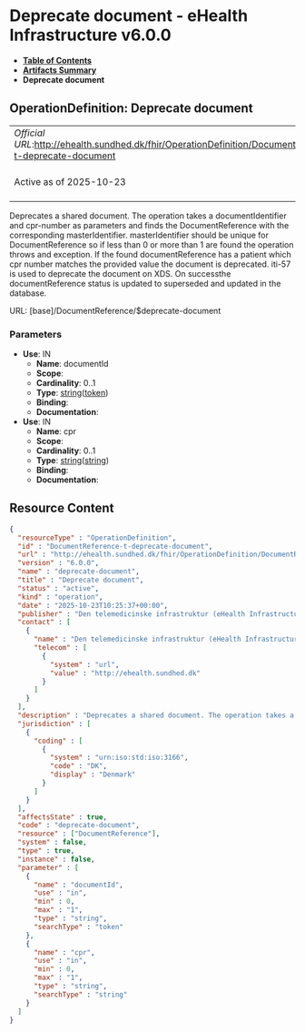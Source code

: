 # Deprecate document - eHealth Infrastructure v6.0.0

* [**Table of Contents**](toc.md)
* [**Artifacts Summary**](artifacts.md)
* **Deprecate document**

## OperationDefinition: Deprecate document 

| | |
| :--- | :--- |
| *Official URL*:http://ehealth.sundhed.dk/fhir/OperationDefinition/DocumentReference-t-deprecate-document | *Version*:6.0.0 |
| Active as of 2025-10-23 | *Computable Name*:deprecate-document |

 
Deprecates a shared document. The operation takes a documentIdentifier and cpr-number as parameters and finds the DocumentReference with the corresponding masterIdentifier. masterIdentifier should be unique for DocumentReference so if less than 0 or more than 1 are found the operation throws and exception. If the found documentReference has a patient which cpr number matches the provided value the document is deprecated. iti-57 is used to deprecate the document on XDS. On successthe documentReference status is updated to superseded and updated in the database. 

URL: [base]/DocumentReference/$deprecate-document

### Parameters

* **Use**: IN
  * **Name**: documentId
  * **Scope**: 
  * **Cardinality**: 0..1
  * **Type**: [string](http://hl7.org/fhir/R4/datatypes.html#string)([token](https://hl7.org/fhir/R4/search.html#token))
  * **Binding**: 
  * **Documentation**: 
* **Use**: IN
  * **Name**: cpr
  * **Scope**: 
  * **Cardinality**: 0..1
  * **Type**: [string](http://hl7.org/fhir/R4/datatypes.html#string)([string](https://hl7.org/fhir/R4/search.html#string))
  * **Binding**: 
  * **Documentation**: 



## Resource Content

```json
{
  "resourceType" : "OperationDefinition",
  "id" : "DocumentReference-t-deprecate-document",
  "url" : "http://ehealth.sundhed.dk/fhir/OperationDefinition/DocumentReference-t-deprecate-document",
  "version" : "6.0.0",
  "name" : "deprecate-document",
  "title" : "Deprecate document",
  "status" : "active",
  "kind" : "operation",
  "date" : "2025-10-23T10:25:37+00:00",
  "publisher" : "Den telemedicinske infrastruktur (eHealth Infrastructure)",
  "contact" : [
    {
      "name" : "Den telemedicinske infrastruktur (eHealth Infrastructure)",
      "telecom" : [
        {
          "system" : "url",
          "value" : "http://ehealth.sundhed.dk"
        }
      ]
    }
  ],
  "description" : "Deprecates a shared document. The operation takes a documentIdentifier and cpr-number as parameters and finds the DocumentReference with the corresponding masterIdentifier. masterIdentifier should be unique for DocumentReference so if less than 0 or more than 1 are found the operation throws and exception. If the found documentReference has a patient which cpr number matches the provided value the document is deprecated. iti-57 is used to deprecate the document on XDS. On successthe documentReference status is updated to superseded and updated in the database.",
  "jurisdiction" : [
    {
      "coding" : [
        {
          "system" : "urn:iso:std:iso:3166",
          "code" : "DK",
          "display" : "Denmark"
        }
      ]
    }
  ],
  "affectsState" : true,
  "code" : "deprecate-document",
  "resource" : ["DocumentReference"],
  "system" : false,
  "type" : true,
  "instance" : false,
  "parameter" : [
    {
      "name" : "documentId",
      "use" : "in",
      "min" : 0,
      "max" : "1",
      "type" : "string",
      "searchType" : "token"
    },
    {
      "name" : "cpr",
      "use" : "in",
      "min" : 0,
      "max" : "1",
      "type" : "string",
      "searchType" : "string"
    }
  ]
}

```
